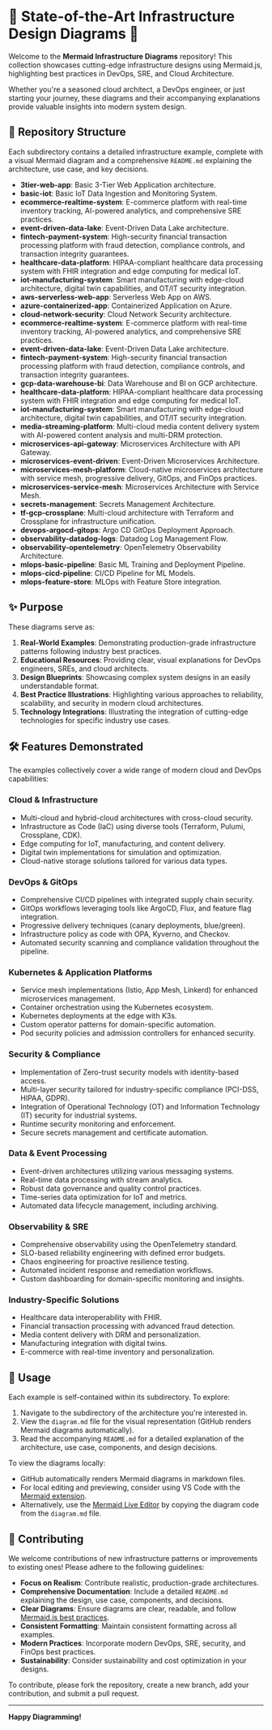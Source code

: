 # 🚀 State-of-the-Art Infrastructure Design Diagrams 🚀

Welcome to the **Mermaid Infrastructure Diagrams** repository! This collection showcases cutting-edge infrastructure designs using Mermaid.js, highlighting best practices in DevOps, SRE, and Cloud Architecture.

Whether you're a seasoned cloud architect, a DevOps engineer, or just starting your journey, these diagrams and their accompanying explanations provide valuable insights into modern system design.

## 📂 Repository Structure

Each subdirectory contains a detailed infrastructure example, complete with a visual Mermaid diagram and a comprehensive `README.md` explaining the architecture, use case, and key decisions.

- **3tier-web-app**: Basic 3-Tier Web Application architecture.
- **basic-iot**: Basic IoT Data Ingestion and Monitoring System.
- **ecommerce-realtime-system**: E-commerce platform with real-time inventory tracking, AI-powered analytics, and comprehensive SRE practices.
- **event-driven-data-lake**: Event-Driven Data Lake architecture.
- **fintech-payment-system**: High-security financial transaction processing platform with fraud detection, compliance controls, and transaction integrity guarantees.
- **healthcare-data-platform**: HIPAA-compliant healthcare data processing system with FHIR integration and edge computing for medical IoT.
- **iot-manufacturing-system**: Smart manufacturing with edge-cloud architecture, digital twin capabilities, and OT/IT security integration.
- **aws-serverless-web-app**: Serverless Web App on AWS.
- **azure-containerized-app**: Containerized Application on Azure.
- **cloud-network-security**: Cloud Network Security architecture.
- **ecommerce-realtime-system**: E-commerce platform with real-time inventory tracking, AI-powered analytics, and comprehensive SRE practices.
- **event-driven-data-lake**: Event-Driven Data Lake architecture.
- **fintech-payment-system**: High-security financial transaction processing platform with fraud detection, compliance controls, and transaction integrity guarantees.
- **gcp-data-warehouse-bi**: Data Warehouse and BI on GCP architecture.
- **healthcare-data-platform**: HIPAA-compliant healthcare data processing system with FHIR integration and edge computing for medical IoT.
- **iot-manufacturing-system**: Smart manufacturing with edge-cloud architecture, digital twin capabilities, and OT/IT security integration.
- **media-streaming-platform**: Multi-cloud media content delivery system with AI-powered content analysis and multi-DRM protection.
- **microservices-api-gateway**: Microservices Architecture with API Gateway.
- **microservices-event-driven**: Event-Driven Microservices Architecture.
- **microservices-mesh-platform**: Cloud-native microservices architecture with service mesh, progressive delivery, GitOps, and FinOps practices.
- **microservices-service-mesh**: Microservices Architecture with Service Mesh.
- **secrets-management**: Secrets Management Architecture.
- **tf-gcp-crossplane**: Multi-cloud architecture with Terraform and Crossplane for infrastructure unification.
- **devops-argocd-gitops**: Argo CD GitOps Deployment Approach.
- **observability-datadog-logs**: Datadog Log Management Flow.
- **observability-opentelemetry**: OpenTelemetry Observability Architecture.
- **mlops-basic-pipeline**: Basic ML Training and Deployment Pipeline.
- **mlops-cicd-pipeline**: CI/CD Pipeline for ML Models.
- **mlops-feature-store**: MLOps with Feature Store integration.

## ✨ Purpose

These diagrams serve as:

1.  **Real-World Examples**: Demonstrating production-grade infrastructure patterns following industry best practices.
2.  **Educational Resources**: Providing clear, visual explanations for DevOps engineers, SREs, and cloud architects.
3.  **Design Blueprints**: Showcasing complex system designs in an easily understandable format.
4.  **Best Practice Illustrations**: Highlighting various approaches to reliability, scalability, and security in modern cloud architectures.
5.  **Technology Integrations**: Illustrating the integration of cutting-edge technologies for specific industry use cases.

## 🛠️ Features Demonstrated

The examples collectively cover a wide range of modern cloud and DevOps capabilities:

### Cloud & Infrastructure
-   Multi-cloud and hybrid-cloud architectures with cross-cloud security.
-   Infrastructure as Code (IaC) using diverse tools (Terraform, Pulumi, Crossplane, CDK).
-   Edge computing for IoT, manufacturing, and content delivery.
-   Digital twin implementations for simulation and optimization.
-   Cloud-native storage solutions tailored for various data types.

### DevOps & GitOps
-   Comprehensive CI/CD pipelines with integrated supply chain security.
-   GitOps workflows leveraging tools like ArgoCD, Flux, and feature flag integration.
-   Progressive delivery techniques (canary deployments, blue/green).
-   Infrastructure policy as code with OPA, Kyverno, and Checkov.
-   Automated security scanning and compliance validation throughout the pipeline.

### Kubernetes & Application Platforms
-   Service mesh implementations (Istio, App Mesh, Linkerd) for enhanced microservices management.
-   Container orchestration using the Kubernetes ecosystem.
-   Kubernetes deployments at the edge with K3s.
-   Custom operator patterns for domain-specific automation.
-   Pod security policies and admission controllers for enhanced security.

### Security & Compliance
-   Implementation of Zero-trust security models with identity-based access.
-   Multi-layer security tailored for industry-specific compliance (PCI-DSS, HIPAA, GDPR).
-   Integration of Operational Technology (OT) and Information Technology (IT) security for industrial systems.
-   Runtime security monitoring and enforcement.
-   Secure secrets management and certificate automation.

### Data & Event Processing
-   Event-driven architectures utilizing various messaging systems.
-   Real-time data processing with stream analytics.
-   Robust data governance and quality control practices.
-   Time-series data optimization for IoT and metrics.
-   Automated data lifecycle management, including archiving.

### Observability & SRE
-   Comprehensive observability using the OpenTelemetry standard.
-   SLO-based reliability engineering with defined error budgets.
-   Chaos engineering for proactive resilience testing.
-   Automated incident response and remediation workflows.
-   Custom dashboarding for domain-specific monitoring and insights.

### Industry-Specific Solutions
-   Healthcare data interoperability with FHIR.
-   Financial transaction processing with advanced fraud detection.
-   Media content delivery with DRM and personalization.
-   Manufacturing integration with digital twins.
-   E-commerce with real-time inventory and personalization.

## 📖 Usage

Each example is self-contained within its subdirectory. To explore:

1.  Navigate to the subdirectory of the architecture you're interested in.
2.  View the `diagram.md` file for the visual representation (GitHub renders Mermaid diagrams automatically).
3.  Read the accompanying `README.md` for a detailed explanation of the architecture, use case, components, and design decisions.

To view the diagrams locally:

-   GitHub automatically renders Mermaid diagrams in markdown files.
-   For local editing and previewing, consider using VS Code with the [Mermaid extension](https://marketplace.visualstudio.com/items?itemName=bierner.markdown-mermaid).
-   Alternatively, use the [Mermaid Live Editor](https://mermaid-js.github.io/mermaid-live-editor/) by copying the diagram code from the `diagram.md` file.

## 👋 Contributing

We welcome contributions of new infrastructure patterns or improvements to existing ones! Please adhere to the following guidelines:

-   **Focus on Realism**: Contribute realistic, production-grade architectures.
-   **Comprehensive Documentation**: Include a detailed `README.md` explaining the design, use case, components, and decisions.
-   **Clear Diagrams**: Ensure diagrams are clear, readable, and follow [Mermaid.js best practices](https://mermaid.js.github.io/mermaid/diagrams/flowchart.html).
-   **Consistent Formatting**: Maintain consistent formatting across all examples.
-   **Modern Practices**: Incorporate modern DevOps, SRE, security, and FinOps best practices.
-   **Sustainability**: Consider sustainability and cost optimization in your designs.

To contribute, please fork the repository, create a new branch, add your contribution, and submit a pull request.

---

**Happy Diagramming!**
